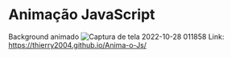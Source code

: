 # Animação JavaScript 
Background animado
![Captura de tela 2022-10-28 011858](https://user-images.githubusercontent.com/114927968/198501600-55313852-d440-4461-9b1f-9d54a460c099.png)
Link: https://thierry2004.github.io/Anima-o-Js/
